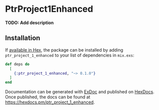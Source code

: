 # PtrProject1Enhanced

**TODO: Add description**

## Installation

If [available in Hex](https://hex.pm/docs/publish), the package can be installed
by adding `ptr_project_1_enhanced` to your list of dependencies in `mix.exs`:

```elixir
def deps do
  [
    {:ptr_project_1_enhanced, "~> 0.1.0"}
  ]
end
```

Documentation can be generated with [ExDoc](https://github.com/elixir-lang/ex_doc)
and published on [HexDocs](https://hexdocs.pm). Once published, the docs can
be found at <https://hexdocs.pm/ptr_project_1_enhanced>.

